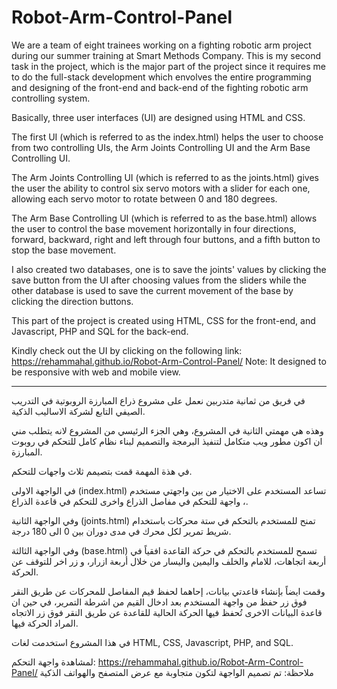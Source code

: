 # Robot-Arm-Control-Panel

We are a team of eight trainees working on a fighting robotic arm project during our summer training at Smart Methods Company. This is my second task in the project, which is the major part of the project since it requires me to do the full-stack development which envolves the entire programming and designing of the front-end and back-end of the fighting robotic arm controlling system.

Basically, three user interfaces (UI) are designed using HTML and CSS.

The first UI (which is referred to as the index.html) helps the user to choose from two controlling UIs, the Arm Joints Controlling UI and the Arm Base Controlling UI.

The Arm Joints Controlling UI (which is referred to as the joints.html) gives the user the ability to control six servo motors with a slider for each one, allowing each servo motor to rotate between 0 and 180 degrees.

The Arm Base Controlling UI (which is referred to as the base.html) allows the user to control the base movement horizontally in four directions, forward, backward, right and left through four buttons, and a fifth button to stop the base movement.

I also created two databases, one is to save the joints' values by clicking the save button from the UI after choosing values from the sliders while the other database is used to save the current movement of the base by clicking the direction buttons.

This part of the project is created using HTML, CSS for the front-end, and Javascript, PHP and SQL for the back-end.

Kindly check out the UI by clicking on the following link: https://rehammahal.github.io/Robot-Arm-Control-Panel/
Note: It designed to be responsive with web and mobile view.
_____________________________________________________

في فريق من ثمانية متدربين نعمل على مشروع ذراع المبارزة الروبوتية في التدريب الصيفي التابع لشركة الاساليب الذكية.

وهذه هي مهمتي الثانية في المشروع، وهي الجزء الرئيسي من المشروع لانه يتطلب مني ان اكون مطور ويب متكامل لتنفيذ البرمجة والتصميم لبناء نظام كامل للتحكم في روبوت المبارزة.

في هذة المهمة قمت بتصيمم ثلاث واجهات للتحكم.

في الواجهة الاولى
(index.html)
تساعد المستخدم على الاختيار من بين واجهتي مستخدم ، واجهة للتحكم في مفاصل الذراع واخرى للتحكم في قاعدة الذراع.

وفي الواجهة الثانية
(joints.html)
تمنح للمستخدم بالتحكم في ستة محركات باستخدام شريط تمرير لكل محرك في مدى دوران بين 0 الى 180 درجة.

وفي الواجهة الثالثة
(base.html)
تسمح للمستخدم بالتحكم في حركة القاعدة افقياً في أربعة اتجاهات، للامام والخلف واليمين واليسار من خلال أربعة ازرار، و زر اخر للتوقف عن الحركة.

وقمت ايضاً بإنشاء قاعدتي بيانات، إحاهما لحفظ قيم المفاصل للمحركات عن طريق النقر فوق زر حفظ من واجهة المستخدم بعد ادخال القيم من اشرطة التمرير، في حين ان قاعدة البيانات الاخرى تُحفظ فيها الحركة الحالية للقاعدة عن طريق النقر فوق زر الاتجاه المراد الحركة فيها.

في هذا المشروع استخدمت لغات HTML, CSS, Javascript, PHP, and SQL.

لمشاهدة واجهة التحكم: https://rehammahal.github.io/Robot-Arm-Control-Panel/
ملاحظة: تم تصميم الواجهة لتكون متجاوبة مع  عرض المتصفح والهواتف الذكية
